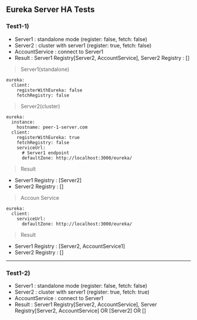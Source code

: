 ## Eureka Server HA Tests

### Test1-1)  

- Server1 : standalone mode (register: false, fetch: false)
- Server2 : cluster with server1 (register: true, fetch: false)
- AccountService : connect to Server1
- Result : Server1 Registry[Server2, AccountService], Server2 Registry : []  

> Server1(standalone)  

```
eureka:
  client:
    registerWithEureka: false
    fetchRegistry: false
```

> Server2(cluster)

```
eureka:
  instance:
    hostname: peer-1-server.com
  client:
    registerWithEureka: true
    fetchRegistry: false
    serviceUrl:
      # Server1 endpoint   
      defaultZone: http://localhost:3000/eureka/
```  

> Result

- Server1 Registry : [Server2]
- Server2 Registry : []

> Accoun Service

```
eureka:
  client:
    serviceUrl:
      defaultZone: http://localhost:3000/eureka/
```  

> Result  

- Server1 Registry : [Server2, AccountService1]  
- Server2 Registry : []  

---  

### Test1-2)  

- Server1 : standalone mode (register: false, fetch: false)
- Server2 : cluster with server1 (register: true, fetch: true)
- AccountService : connect to Server1
- Result : Server1 Registry[Server2, AccountService], Server Registry[Server2, AccountService] OR [Server2] OR []

